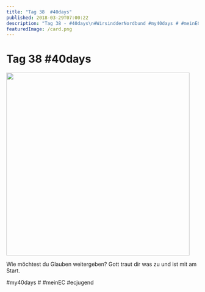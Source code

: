 ```yaml
---
title: "Tag 38  #40days"
published: 2018-03-29T07:00:22
description: "Tag 38 - #40days\n#WirsindderNordbund #my40days # #meinEC #ecjugend"
featuredImage: /card.png
---
```


# Tag 38  #40days

<p><img src="/old/40DAYS_03-29_OUT-tag-38-480x480.jpg" alt width="480" height="480"></p><p>Wie möchtest du Glauben weitergeben? Gott traut dir was zu und ist mit am Start.</p><p>#my40days # #meinEC #ecjugend</p>
